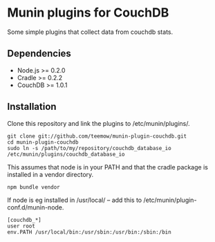 # Munin plugins for CouchDB

Some simple plugins that collect data from couchdb stats.

## Dependencies

 * Node.js >= 0.2.0
 * Cradle >= 0.2.2
 * CouchDB >= 1.0.1

## Installation

Clone this repository and link the plugins to /etc/munin/plugins/.

    git clone git://github.com/teemow/munin-plugin-couchdb.git
    cd munin-plugin-couchdb
    sudo ln -s /path/to/my/repository/couchdb_database_io /etc/munin/plugins/couchdb_database_io

This assumes that node is in your PATH and that the cradle package is installed in a vendor directory.

    npm bundle vendor

If node is eg installed in /usr/local/ – add this to /etc/munin/plugin-conf.d/munin-node.

    [couchdb_*]
    user root
    env.PATH /usr/local/bin:/usr/sbin:/usr/bin:/sbin:/bin

